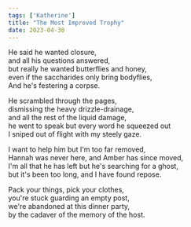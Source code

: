 ```yaml
---
tags: ['Katherine']
title: "The Most Improved Trophy"
date: 2023-04-30
---
```


He said he wanted closure,  
and all his questions answered,  
but really he wanted butterflies and honey,  
even if the saccharides only bring bodyflies,  
And he's festering a corpse.

He scrambled through the pages,  
dismissing the heavy drizzle-drainage,  
and all the rest of the liquid damage,  
he went to speak but every word he squeezed out  
I sniped out of flight with my steely gaze.

I want to help him but I'm too far removed,  
Hannah was never here, and Amber has since moved,  
I'm all that he has left but he's searching for a ghost,  
but it's been too long, and I have found repose.

Pack your things, pick your clothes,  
you're stuck guarding an empty post,  
we're abandoned at this dinner party,  
by the cadaver of the memory of the host.
